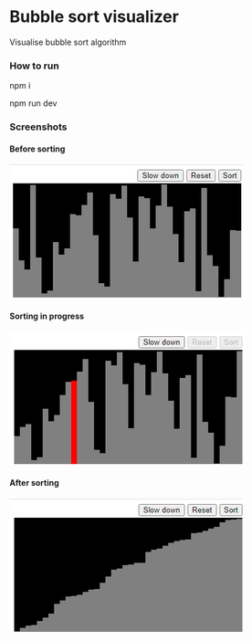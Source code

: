 # Bubble sort visualizer

Visualise bubble sort algorithm

### How to run

  npm i

  npm run dev

### Screenshots

#### Before sorting
![Image description](Images/1.PNG)

#### Sorting in progress
![Image description](Images/2.PNG)

#### After sorting
![Image description](Images/3.PNG)
